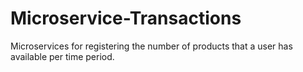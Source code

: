 # Microservice-Transactions
Microservices for registering the number of products that a user has available per time period.